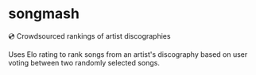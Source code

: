# songmash
:cd: Crowdsourced rankings of artist discographies

Uses Elo rating to rank songs from an artist's discography based on user voting between two randomly selected songs.
